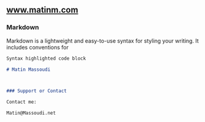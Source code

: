 ## www.matinm.com



### Markdown

Markdown is a lightweight and easy-to-use syntax for styling your writing. It includes conventions for

```markdown
Syntax highlighted code block

# Matin Massoudi



### Support or Contact

Contact me:

Matin@Massoudi.net
